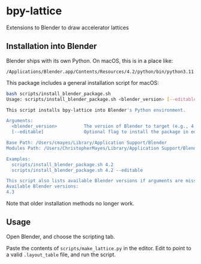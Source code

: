 # bpy-lattice
Extensions to Blender to draw accelerator lattices


## Installation into Blender

Blender ships with its own Python. On macOS, this is in a place like:

`/Applications/Blender.app/Contents/Resources/4.2/python/bin/python3.11`

This package includes a general installation script for macOS:

```bash
bash scripts/install_blender_package.sh
Usage: scripts/install_blender_package.sh <blender_version> [--editable]

This script installs bpy-lattice into Blender's Python environment.

Arguments:
  <blender_version>          The version of Blender to target (e.g., 4.2).
  [--editable]               Optional flag to install the package in editable mode.

Base Path: /Users/cmayes/Library/Application Support/Blender
Modules Path: /Users/ChristopherMayes/Library/Application Support/Blender/<version>/scripts/modules

Examples:
  scripts/install_blender_package.sh 4.2
  scripts/install_blender_package.sh 4.2 --editable

This script also lists available Blender versions if arguments are missing or incorrect.
Available Blender versions:
4.3
```

Note that older installation methods no longer work.


## Usage

Open Blender, and choose the scripting tab.

Paste the contents of `scripts/make_lattice.py` in the editor. Edit to point to a valid `.layout_table` file, and run the script.
